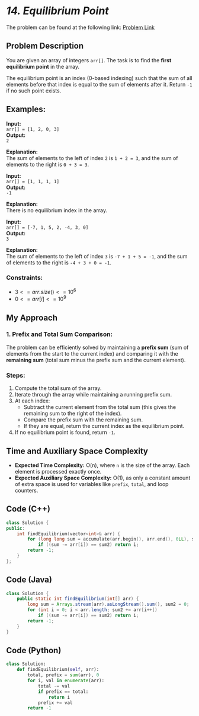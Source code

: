 # *14. Equilibrium Point*

The problem can be found at the following link: [Problem Link](https://www.geeksforgeeks.org/problems/equilibrium-point-1587115620/1)

## Problem Description

You are given an array of integers `arr[]`. The task is to find the **first equilibrium point** in the array.

The equilibrium point is an index (0-based indexing) such that the sum of all elements before that index is equal to the sum of elements after it. Return `-1` if no such point exists.

## Examples:

**Input:**  
`arr[] = [1, 2, 0, 3]`  
**Output:**  
`2`  

**Explanation:**  
The sum of elements to the left of index `2` is `1 + 2 = 3`, and the sum of elements to the right is `0 + 3 = 3`.

**Input:**  
`arr[] = [1, 1, 1, 1]`  
**Output:**  
`-1`  

**Explanation:**  
There is no equilibrium index in the array.

**Input:**  
`arr[] = [-7, 1, 5, 2, -4, 3, 0]`  
**Output:**  
`3`  

**Explanation:**  
The sum of elements to the left of index `3` is `-7 + 1 + 5 = -1`, and the sum of elements to the right is `-4 + 3 + 0 = -1`.

### Constraints:
- $`3 <= arr.size() <= 10^6`$
- $`0 <= arr[i] <= 10^9`$


## My Approach

### 1. Prefix and Total Sum Comparison:
The problem can be efficiently solved by maintaining a **prefix sum** (sum of elements from the start to the current index) and comparing it with the **remaining sum** (total sum minus the prefix sum and the current element).

### Steps:
1. Compute the total sum of the array.
2. Iterate through the array while maintaining a running prefix sum.
3. At each index:
   - Subtract the current element from the total sum (this gives the remaining sum to the right of the index).
   - Compare the prefix sum with the remaining sum.
   - If they are equal, return the current index as the equilibrium point.
4. If no equilibrium point is found, return `-1`.


## Time and Auxiliary Space Complexity

- **Expected Time Complexity:** O(n), where `n` is the size of the array. Each element is processed exactly once.
- **Expected Auxiliary Space Complexity:** O(1), as only a constant amount of extra space is used for variables like `prefix`, `total`, and loop counters.


## Code (C++)

```cpp
class Solution {
public:
    int findEquilibrium(vector<int>& arr) {
        for (long long sum = accumulate(arr.begin(), arr.end(), 0LL), sum2 = 0, i = 0; i < arr.size(); sum2 += arr[i++])
            if ((sum -= arr[i]) == sum2) return i;
        return -1;
    }
};
```


## Code (Java)

```java
class Solution {
    public static int findEquilibrium(int[] arr) {
        long sum = Arrays.stream(arr).asLongStream().sum(), sum2 = 0;
        for (int i = 0; i < arr.length; sum2 += arr[i++])
            if ((sum -= arr[i]) == sum2) return i;
        return -1;
    }
}
```


## Code (Python)

```python
class Solution:
    def findEquilibrium(self, arr):
        total, prefix = sum(arr), 0
        for i, val in enumerate(arr):
            total -= val
            if prefix == total:
                return i
            prefix += val
        return -1
```


